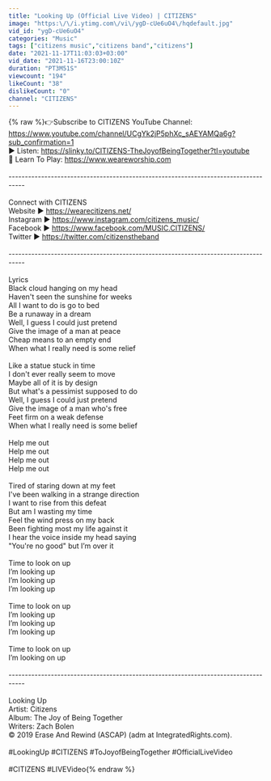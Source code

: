 ```yaml
---
title: "Looking Up (Official Live Video) | CITIZENS"
image: "https:\/\/i.ytimg.com\/vi\/ygD-cUe6uO4\/hqdefault.jpg"
vid_id: "ygD-cUe6uO4"
categories: "Music"
tags: ["citizens music","citizens band","citizens"]
date: "2021-11-17T11:03:03+03:00"
vid_date: "2021-11-16T23:00:10Z"
duration: "PT3M51S"
viewcount: "194"
likeCount: "38"
dislikeCount: "0"
channel: "CITIZENS"
---
```

{% raw %}👉Subscribe to CITIZENS YouTube Channel: <a rel="nofollow" target="blank" href="https://www.youtube.com/channel/UCgYk2jP5phXc_sAEYAMQa6g?sub_confirmation=1">https://www.youtube.com/channel/UCgYk2jP5phXc_sAEYAMQa6g?sub_confirmation=1</a><br /> ‎▶ Listen: <a rel="nofollow" target="blank" href="https://slinky.to/CITIZENS-TheJoyofBeingTogether?tl=youtube">https://slinky.to/CITIZENS-TheJoyofBeingTogether?tl=youtube</a><br />🎼 Learn To Play: <a rel="nofollow" target="blank" href="https://www.weareworship.com">https://www.weareworship.com</a><br /><br />----------------------------------------­----------------------------------------­---<br /><br />Connect with CITIZENS<br />Website ► <a rel="nofollow" target="blank" href="https://wearecitizens.net/">https://wearecitizens.net/</a><br />Instagram ► <a rel="nofollow" target="blank" href="https://www.instagram.com/citizens_music/">https://www.instagram.com/citizens_music/</a><br />Facebook ► <a rel="nofollow" target="blank" href="https://www.facebook.com/MUSIC.CITIZENS/">https://www.facebook.com/MUSIC.CITIZENS/</a><br />Twitter ► <a rel="nofollow" target="blank" href="https://twitter.com/citizenstheband">https://twitter.com/citizenstheband</a><br /><br />----------------------------------------­----------------------------------------­---<br /><br />Lyrics <br />Black cloud hanging on my head<br />Haven't seen the sunshine for weeks<br />All I want to do is go to bed<br />Be a runaway in a dream<br />Well, I guess I could just pretend<br />Give the image of a man at peace<br />Cheap means to an empty end<br />When what I really need is some relief<br /><br />Like a statue stuck in time<br />I don't ever really seem to move<br />Maybe all of it is by design<br />But what's a pessimist supposed to do<br />Well, I guess I could just pretend<br />Give the image of a man who's free<br />Feet firm on a weak defense<br />When what I really need is some belief<br /><br />Help me out<br />Help me out<br />Help me out<br />Help me out<br /><br />Tired of staring down at my feet<br />I've been walking in a strange direction<br />I want to rise from this defeat<br />But am I wasting my time<br />Feel the wind press on my back<br />Been fighting most my life against it<br />I hear the voice inside my head saying<br />&quot;You're no good&quot; but I’m over it<br /><br />Time to look on up<br />I’m looking up<br />I’m looking up<br />I’m looking up<br /><br />Time to look on up<br />I’m looking up<br />I’m looking up<br />I’m looking up<br /><br />Time to look on up<br />I’m looking on up<br /><br />----------------------------------------­----------------------------------------­---<br /><br />Looking Up<br />Artist: Citizens <br />Album: The Joy of Being Together <br />Writers:  Zach Bolen         <br />© 2019 Erase And Rewind (ASCAP) (adm at IntegratedRights.com).<br /><br />#LookingUp #CITIZENS #ToJoyofBeingTogether #OfficialLiveVideo<br /><br />#CITIZENS #LIVEVideo{% endraw %}

